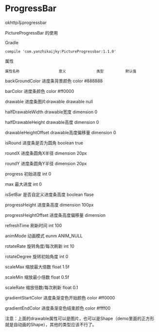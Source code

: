 # ProgressBar
okhttp与progressbar

PictureProgressBar 的使用


Gradle

    compile 'com.yanzhikaijky:PictureProgressbar:1.1.0'
    

属性

    属性名称 	              意义 	          类型 	      默认值 

backGroundColor 	    进度条背景颜色 	    color 	     #888888

barColor 	            进度条颜色 	          color 	    #ff0000

drawable 	            进度条图片drawable 	  drawable   	null

halfDrawableWidth 	    drawable宽度 	        dimension 	   0

halfDrawableHeight 	    drawable高度 	        dimension   	0

drawableHeightOffset 	drawable高度偏移量 	  dimension       0

isRound 	            进度条是否为圆角 	   boolean  	 true

roundX 	                进度条圆角X半径 	   dimension 	  20px

roundY 	                进度条圆角Y半径 	   dimension 	  20px

progress 	            初始进度 	          int 	         0

max 	                最大进度 	          int 	         0

isSetBar 	           是否自定义进度条高度 	 boolean 	    flase

progressHeight         进度条高度 	          dimension 	100px

progressHeightOffset 	进度条高度偏移量 	    dimension 	

refreshTime 	      刷新时间 	              int 	         100

animMode 	          动画模式 	              eunm 	       ANIM_NULL

rotateRate 	          旋转角度/每次刷新 	   int 	            10

rotateDegree 	      旋转初始角度 	         int 	         0
 
scaleMax 	          缩放最大倍数 	        float 	        1.5f
 
scaleMin 	         缩放最小倍数 	        float 	        0.5f

scaleRate 	         缩放倍数/每次刷新 	       float 	      0.1

gradientStartColor 	 进度条渐变色开始颜色 	 color    	  #ff0000

gradientEndColor 	 进度条渐变色结束颜色 	 color    	  #ffff00





注意：上面的drawable属性可以是图片，也可以是Shape（demo里面的正方形就是自动画的Shape），其他的类型应该不行了。

